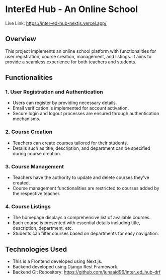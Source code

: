 # InterEd Hub - An Online School

Live Link: https://inter-ed-hub-nextjs.vercel.app/

## Overview

This project implements an online school platform with functionalities for user registration, course creation, management, and listings. It aims to provide a seamless experience for both teachers and students.

## Functionalities

### 1. User Registration and Authentication

- Users can register by providing necessary details.
- Email verification is implemented for account activation.
- Secure login and logout processes are ensured through authentication mechanisms.

### 2. Course Creation

- Teachers can create courses tailored for their students.
- Details such as title, description, and department can be specified during course creation.

### 3. Course Management

- Teachers have the authority to update and delete courses they've created.
- Course management functionalities are restricted to courses added by the respective teacher.

### 4. Course Listings

- The homepage displays a comprehensive list of available courses.
- Each course is presented with essential details including title, description, department, etc.
- Students can filter courses based on departments for easy navigation.

## Technologies Used

- This is a Frontend developed using Next.js.
- Backend developed using Django Rest Framework.
- Backend Git Repository: https://github.com/junaaid96/inter_ed_hub-drf 
